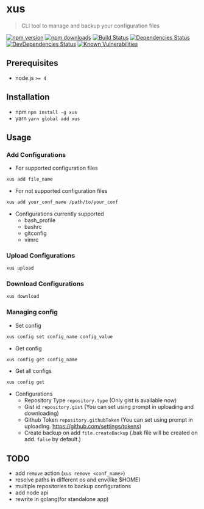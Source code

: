# xus

> CLI tool to manage and backup your configuration files

[![npm version](https://img.shields.io/npm/v/xus.svg)](https://npmjs.org/package/xus)
[![npm downloads](https://img.shields.io/npm/dm/xus.svg)](https://npmjs.org/package/xus)
[![Build Status](https://travis-ci.org/kimxogus/xus.svg?branch=master)](https://travis-ci.org/kimxogus/xus)
[![Dependencies Status](https://david-dm.org/kimxogus/xus/status.svg)](https://david-dm.org/kimxogus/xus)
[![DevDependencies Status](https://david-dm.org/kimxogus/xus/dev-status.svg)](https://david-dm.org/kimxogus/xus?type=dev)
[![Known Vulnerabilities](https://snyk.io/test/github/kimxogus/xus/badge.svg)](https://snyk.io/test/github/kimxogus/xus)


## Prerequisites
- node.js  `>= 4`

## Installation
- npm `npm install -g xus`
- yarn `yarn global add xus`

## Usage

### Add Configurations
- For supported configuration files
```bash
xus add file_name
```
    
- For not supported configuration files
```bash
xus add your_conf_name /path/to/your_conf
```

- Configurations currently supported
  - bash_profile
  - bashrc
  - gitconfig
  - vimrc
  
### Upload Configurations
```bash
xus upload
```

### Download Configurations
```bash
xus download
```

### Managing config
- Set config
```bash
xus config set config_name config_value
```

- Get config
```bash
xus config get config_name
```

- Get all configs
```bash
xus config get
```

- Configurations
  - Repository Type `repository.type` (Only gist is available now)
  - Gist id `repository.gist` (You can set using prompt in uploading and downloading)
  - Github Token `repository.githubToken` (You can set using prompt in uploading. https://github.com/settings/tokens)
  - Create backup on add `file.createBackup` (.bak file will be created on add. `false` by default.)


## TODO
- add `remove` action (`xus remove <conf_name>`)
- resolve paths in different os and env(like $HOME)
- multiple repositories to backup configurations
- add node api
- rewrite in golang(for standalone app)
